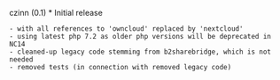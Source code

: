 czinn (0.1)
	* Initial release

	- with all references to 'owncloud' replaced by 'nextcloud'
	- using latest php 7.2 as older php versions will be deprecated in NC14
	- cleaned-up legacy code stemming from b2sharebridge, which is not needed
	- removed tests (in connection with removed legacy code)
	

